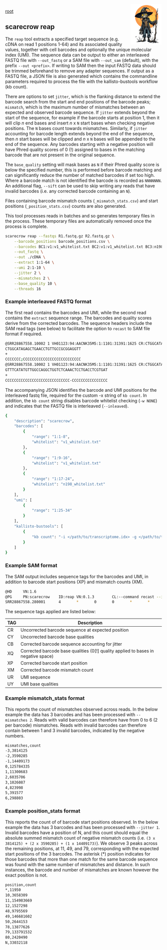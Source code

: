 <img style="float:right;width:100px;" src="../img/scarecrow.png" alt="scarecrow"/>

[root](../README.md)

## scarecrow reap
The `reap` tool extracts a specified target sequence (e.g. cDNA on read 1 positions 1-64) and its associated quality values, together with cell barcodes and optionally the unique molecular index (UMI). The sequence data can be output to either an interleaved FASTQ file with `--out_fastq` or a SAM file with `--out_sam` (default), with the prefix `--out <prefix>`. If writing to SAM then the input FASTQ data should be trimmed beforehand to remove any adapter sequences. If output as a FASTQ file, a JSON file is also generated which contains the commandline parameters required to process the file with the kallisto-bustools workflow (kb count).

There are options to set `jitter`, which is the flanking distance to extend the barcode search from the start and end positions of the barcode peaks; `mismatch`, which is the maximum number of mismatches between an expected and observed barcode sequence. If `jitter` extends beyond the start of the sequence, for example if the barcode starts at position 1, then it will clip *n* end bases and insert *n* x `N` start bases when checking negative positions. The `N` bases count towards mismatches. Similarly, if `jitter` accounting for barcode length extends beyond the end of the sequence, then *n* start bases will be clipped and *n* x `N` bases will be appended to the end of the sequence. Any barcodes starting with a negative position will have Phred quality scores of 0 (!) assigned to bases in the matching barcode that are not present in the original sequence.

The `base_quality` setting will mask bases as `N` if their Phred quality score is below the specified number, this is performed before barcode matching and can significantly reduce the number of matched barcodes if set too high. Where a barcode match is not identified the barcode is recorded as `NNNNNNN`. An additional flag, `--sift` can be used to skip writing any reads that have invalid barcodes (i.e. any corrected barcode containing an `N`).

Files containing barcode mismatch counts (`_mismatch_stats.csv`) and start positions (`_position_stats.csv`) counts are also generated.

This tool processes reads in batches and so generates temporary files in the process. These temporary files are automatically removed once the process is complete.

```bash
scarecrow reap --fastqs R1.fastq.gz R2.fastq.gz \
    --barcode_positions barcode_positions.csv \
    --barcodes BC1:v1:v1_whitelist.txt BC2:v1:v1_whitelist.txt BC3:n198:n198_whitelist.txt \
    --out_fastq \
    --out ./cDNA \
    --extract 1:1-64 \
    --umi 2:1-10 \
    --jitter 2 \
    --mismatches 2 \
    --base_quality 10 \
    --threads 16
```

### Example interleaved FASTQ format

The first read contains the barcodes and UMI, while the second read contains the `extract` sequence range. The barcodes and quality scores derive from the corrected barcodes. The sequence headers include the SAM read tags (see below) to facilitate the option to `recast` to SAM file format if required.

```bash
@SRR28867558.10002 1 VH01123:94:AACNK35M5:1:1101:31391:1625 CR:CTGGCATA_GAGCTGAA_CCTGTTGC:CY:CCCCCCC;_CCCCCCCC_CCCCCCCC:CB:CTGGCATA_GAGCTGAA_CCTGTTGC:XQ:CCCCCCC;_CCCCCCCC_CCCCCCCC:XP:11_49_79:XM:0_0_0:UR:CGCGGAGGTT:UY:CCCCCCCCCC/1
CTGGCATAGAGCTGAACCTGTTGCCGCGGAGGTT
+
CCCCCCC;CCCCCCCCCCCCCCCCCCCCCCCCCC
@SRR28867558.10002 1 VH01123:94:AACNK35M5:1:1101:31391:1625 CR:CTGGCATA_GAGCTGAA_CCTGTTGC:CY:CCCCCCC;_CCCCCCCC_CCCCCCCC:CB:CTGGCATA_GAGCTGAA_CCTGTTGC:XQ:CCCCCCC;_CCCCCCCC_CCCCCCCC:XP:11_49_79:XM:0_0_0:UR:CGCGGAGGTT:UY:CCCCCCCCCC/2
GTTTCATATGTTGGCCAGGCTGGTCTCAAACTCCTGACCTCGTGAT
+
CCCCCCCCCCCCCCCCCCCCCCCCCCCCC-CCCCCCCCCCCCCCCC
```

The accompanying JSON identifies the barcode and UMI positions for the interleaved fastq file, required for the custom -x string of `kb count`. In addition, the `kb count` string disables barcode whitelist checking (`-w NONE`) and indicates that the FASTQ file is interleaved (`--inleaved`).

```bash
{
    "description": "scarecrow",
    "barcodes": [
        {
            "range": "1:1-8",
            "whitelist": "v1_whitelist.txt"
        },
        {
            "range": "1:9-16",
            "whitelist": "v1_whitelist.txt"
        },
        {
            "range": "1:17-24",
            "whitelist": "n198_whitelist.txt"
        }
    ],
    "umi": [
        {
            "range": "1:25-34"
        }
    ],
    "kallisto-bustools": [
        {
            "kb count": "-i </path/to/transcriptome.idx> -g </path/to/transcripts_to_genes> -x 0,0,8,0,8,16,0,16,24:0,24,34:1,0,0 -w NONE --h5ad --inleaved -o <outdir> ./cDNA.fastq"
        }
    ]
}
```

### Example SAM format

The SAM output includes sequence tags for the barcodes and UMI, in addition to barcode start positions (XP) and mismatch counts (XM).

```bash
@HD     VN:1.6
@PG     PN:scarecrow    ID:reap VN:0.1.3        CL:--command recast --infile ./cDNA.fastq
SRR28867558.280001      4       *       0       0       *       *       0       0       CCGTCTCGCCCGCCGCGCCGGGGAGGTGGAGCACGAGCGCACGTGTTAGGACCCGAAAGATGGTGAACTAT CCCCCCCCCCCCCCCCCCCCCCCCCCCCCCCCCCCCCCCCCCCCCCCCCCCCCCCCCCCCCCCCCCCCCCC CR:Z:GACAGTGC_ACAGATTC_TATGTGTC CY:Z:CCCCCCCC_CCCCCCCC_CCCCCCCC CB:Z:GACAGTGC_ACAGATTC_TATGTGTC XQ:Z:CCCCCCCC_CCCCCCCC_CCCCCCCC XP:Z:11_49_79   XM:Z:0_0_0      UR:Z:TTCGTAGCAC UY:Z:CCCCCCCCCC
```

The sequence tags applied are listed below:

| TAG | Description |
| --- | ----------- |
| CR  | Uncorrected barcode sequence at expected position |
| CY  | Uncorrected barcode base qualities |
| CB  | Corrected barcode sequence accounting for jitter |
| XQ  | Corrected barcode base qualities (0[!] quality applied to bases in negative space) |
| XP  | Corrected barcode start position |
| XM  | Corrected barcode mismatch count |
| UR  | UMI sequence |
| UY  | UMI base qualities |

### Example mismatch_stats format

This reports the count of mismatches observed across reads. In the below example the data has 3 barcodes and has been processed with `--mismatches 2`. Reads with valid barcodes can therefore have from 0 to 6 (2 per barcode) mismatches. Reads with invalid barcodes can therefore contain between 1 and 3 invalid barcodes, indicated by the negative numbers.

```bash
mismatches,count
-3,3814125
-2,3590285
-1,14409173
0,125784335
1,11300683
2,6035706
3,1026087
4,823998
5,391577
6,298803
```

### Example position_stats format

This reports the count of of barcode start positions observed. In the below example the data has 3 barcodes and has been processed with `--jitter 1`. Invalid barcodes have a position of N, and this count should equal the absolute summed mismatch count of negative mismatch counts (i.e. `(3 x 3814125) + (2 x 3590285) + (1 x 14409173)`). We observe 3 peaks across the remaining positions, at 11, 49, and 79, corresponding with the expected start positions of the 3 barcodes. The asterisk (*) position indicates for those barcodes that more than one match for the same barcode sequence was found with the same number of mismatches and distance. In such instances, the barcode and number of mismatches are known however the exact position is not.

```bash
position,count
*,11950
10,3658309
11,154983669
12,1527298
48,9795569
49,146681602
50,2644153
78,13877626
79,133791532
80,2420490
N,33032118
```
